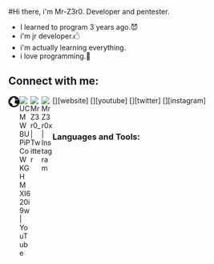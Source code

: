#Hi there, i'm Mr-Z3r0. Developer and pentester.
- I learned to program 3 years ago.😈
- i'm jr developer.🖒
- i'm actually learning everything.
- i love programming.💖

## Connect with me:
[<img align="left" alt="thedeathwing.tk" width="22px" src="https://raw.githubusercontent.com/iconic/open-iconic/master/svg/globe.svg" />][website]
[<img align="left" alt="UCMWBUPiPCoWKGHMXI620i9w | YouTube" width="22px" src="https://cdn.jsdelivr.net/npm/simple-icons@v3/icons/youtube.svg" />][youtube]
[<img align="left" alt="MrZ3r0_ | Twitter" width="22px" src="https://cdn.jsdelivr.net/npm/simple-icons@v3/icons/twitter.svg" />][twitter]
[<img align="left" alt="MrZ3r0x | Instagram" width="22px" src="https://cdn.jsdelivr.net/npm/simple-icons@v3/icons/instagram.svg" />][instagram]

<br />

### Languages and Tools:

